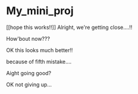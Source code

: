 # My_mini_proj
[[hope this works!!]]
Alright, we're getting close....!!

How'bout now???

OK this looks much better!!

because of fifth mistake....

Aight going good?

OK not giving up...